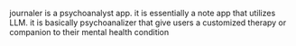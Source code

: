 journaler is a psychoanalyst app. it is essentially a note app that utilizes LLM.
it is basically psychoanalizer that give users a customized therapy or companion to their mental health condition